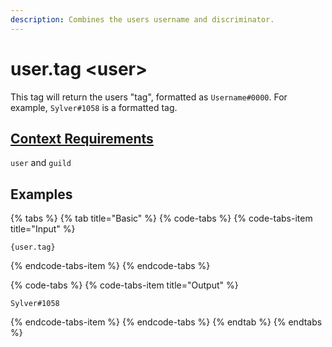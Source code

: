 ```yaml
---
description: Combines the users username and discriminator.
---
```


# user.tag &lt;user&gt;

This tag will return the users "tag", formatted as `Username#0000`. For example, `Sylver#1058` is a formatted tag.

## [Context Requirements](../tags.md#context-requirements)

`user` and `guild`

## Examples

{% tabs %}
{% tab title="Basic" %}
{% code-tabs %}
{% code-tabs-item title="Input" %}
```text
{user.tag}
```
{% endcode-tabs-item %}
{% endcode-tabs %}

{% code-tabs %}
{% code-tabs-item title="Output" %}
```text
Sylver#1058
```
{% endcode-tabs-item %}
{% endcode-tabs %}
{% endtab %}
{% endtabs %}




